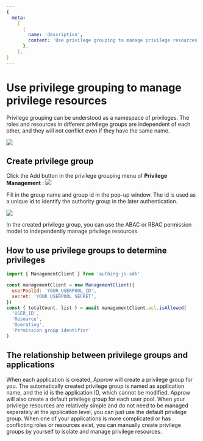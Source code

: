 ```yaml
---
{
  meta:
    [
      {
        name: 'description',
        content: 'Use privilege grouping to manage privilege resources',
      },
    ],
}
---
```


# Use privilege grouping to manage privilege resources

<LastUpdated/>

Privilege grouping can be understood as a namespace of privileges. The roles and resources in different privilege groups are independent of each other, and they will not conflict even if they have the same name.

![](~@imagesEnUs/guides/access-control/Xnip2021-02-25_20-58-50.png)

## Create privilege group

Click the Add button in the privilege grouping menu of **Privilege Management** :
![](~@imagesEnUs/guides/access-control/Xnip2021-02-25_21-22-41.png)

Fill in the group name and group id in the pop-up window. The id is used as a unique id to identify the authority group in the later authentication.

![](~@imagesEnUs/guides/access-control/Xnip2021-02-25_21-24-56.png)

In the created privilege group, you can use the ABAC or RBAC permission model to independently manage privilege resources.

## How to use privilege groups to determine privileges

```javascript
import { ManagementClient } from 'authing-js-sdk'

const managementClient = new ManagementClient({
  userPoolId: 'YOUR_USERPOOL_ID',
  secret: 'YOUR_USERPOOL_SECRET',
})
const { totalCount, list } = await managementClient.acl.isAllowed(
  'USER_ID',
  'Resource',
  'Operating',
  'Permission group identifier'
)
```

## The relationship between privilege groups and applications

When each application is created, Approw will create a privilege group for you. The automatically created privilege group is named as application name, and the id is the application ID, which cannot be modified. Approw will also create a default privilege group for each user pool. When your privilege resources are relatively simple and do not need to be managed separately at the application level, you can just use the default privilege group. When one of your applications is more complicated or has conflicting roles or resources exist, you can manually create privilege groups by yourself to isolate and manage privilege resources.
